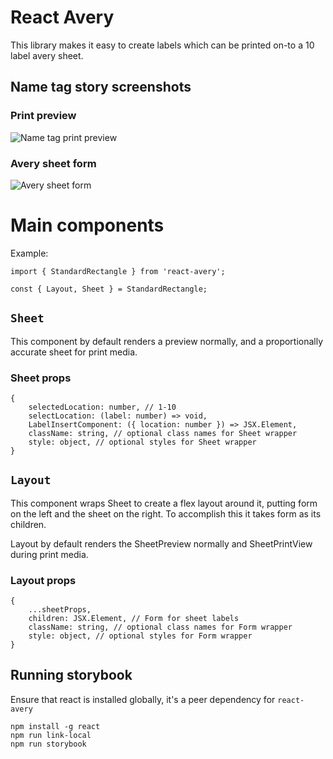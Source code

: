 # React Avery
This library makes it easy to create labels which can be printed on-to a 10 label avery sheet.

## Name tag story screenshots
### Print preview
![Name tag print preview](https://i.imgur.com/lscW3vL.png)

### Avery sheet form
![Avery sheet form](https://i.imgur.com/VwD2RU9.png)

# Main components
Example:
```
import { StandardRectangle } from 'react-avery';

const { Layout, Sheet } = StandardRectangle;
```

## `Sheet`
This component by default renders a preview normally, and a proportionally accurate sheet for print media.

### Sheet props
```
{
    selectedLocation: number, // 1-10
    selectLocation: (label: number) => void,
    LabelInsertComponent: ({ location: number }) => JSX.Element,
    className: string, // optional class names for Sheet wrapper
    style: object, // optional styles for Sheet wrapper
}
```

## `Layout`
This component wraps Sheet to create a flex layout around it, putting form on the left and the sheet on the right. To accomplish this it takes form as its children.

Layout by default renders the SheetPreview normally and SheetPrintView during print media.

### Layout props
```
{
    ...sheetProps,
    children: JSX.Element, // Form for sheet labels
    className: string, // optional class names for Form wrapper
    style: object, // optional styles for Form wrapper
}
```

## Running storybook
Ensure that react is installed globally, it's a peer dependency for `react-avery`
```
npm install -g react
npm run link-local
npm run storybook
```
